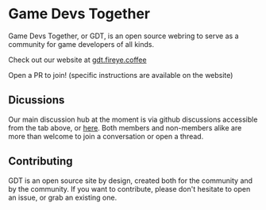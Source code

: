# Game Devs Together

Game Devs Together, or GDT, is an open source webring to serve as a community for game developers of all kinds.

Check out our website at [gdt.fireye.coffee](https://gdt.fireye.coffee)

Open a PR to join! (specific instructions are available on the website)

## Dicussions

Our main discussion hub at the moment is via github discussions accessible from the tab above, or [here](https://github.com/Fireye04/Game-Devs-Together/discussions). Both members and non-members alike are more than welcome to join a conversation or open a thread.

## Contributing

GDT is an open source site by design, created both for the community and by the community. If you want to contribute, please don't hesitate to open an issue, or grab an existing one.
